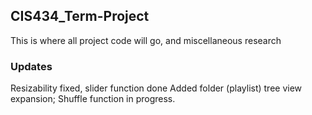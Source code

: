 ## CIS434_Term-Project
This is where all project code will go, and miscellaneous research

### Updates
Resizability fixed, slider function done
Added folder (playlist) tree view expansion;
Shuffle function in progress.
